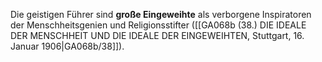 
Die geistigen Führer sind **große Eingeweihte** als verborgene Inspiratoren der Menschheitsgenien und Religionsstifter ([[GA068b (38.) DIE IDEALE DER MENSCHHEIT UND DIE IDEALE DER EINGEWEIHTEN, Stuttgart, 16. Januar 1906|GA068b/38]]).
